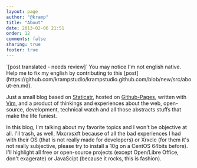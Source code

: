```yaml
---
layout: page
author: "@kramp"
title: "About"
date: 2013-02-06 21:51
order: 12
comments: false
sharing: true
footer: true
---
```


<div class="disclamer">
`[post translated - needs review]`
You may notice I'm not english native. Help me to fix my english by contributing to this [post](https://github.com/krampstudio/krampstudio.github.com/blob/new/src/about-en.md).
</div>

Just a small blog based on [Staticatr](http://github.com/krampstudio/staticatr), hosted on [Github-Pages](http://pages.github.com/), written with [Vim](http://www.vim.org/), and a product of thinkings and experiences about the web, open-source, development, technical watch and all those abstracts stuffs that make the life funiest.

In this blog, I'm talking about my favorite topics and I won't be objective at all. I'll trash, as well, Mxcrxsxft because  of all the bad experiences I had with their OS (that is not really made for developers) or Xrxcle (for them it's not really subjective, please try to install a 10g on a CentOS 64bits before). I'll highlight all free or open-source projects (except Open/Libre Office, don't exagerate) or JavaScipt (because it rocks, this is fashion).


